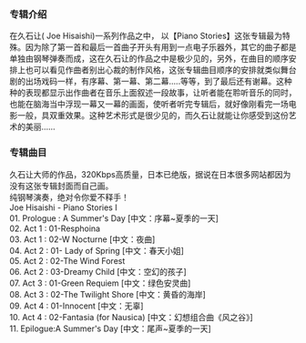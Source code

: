 

### 专辑介绍

在久石让( Joe Hisaishi)一系列作品之中， 以【Piano
Stories】这张专辑最为特殊。因为除了第一首和最后一首曲子开头有用到一点电子乐器外，其它的曲子都是单独由钢琴弹奏而成，这在久石让的作品之中是极少见的，另外，在曲目的顺序安排上也可以看见作曲者别出心裁的制作风格，这张专辑曲目顺序的安排就类似舞台剧的出场戏码一样，有序幕、第一幕、第二幕.....等等，到了最后还有谢幕。这种种的表现都显示出作曲者在音乐上面叙述一段故事，让听者能在聆听音乐的同时，也能在脑海当中浮现一幕又一幕的画面，使听者听完专辑后，就好像刚看完一场电影一般，具双重效果。这种艺术形式是很少见的，而久石让就能让你感受到这份艺术的美丽……

### 专辑曲目

久石让大师的作品，320Kbps高质量，日本已绝版，据说在日本很多网站都因为没有这张专辑封面而自己画。  
纯钢琴演奏，绝对令你爱不释手！  
Joe Hisaishi - Piano Stories Ⅰ  
01\. Prologue : A Summer's Day [中文：序幕~夏季的一天]  
02\. Act 1 : 01-Resphoina  
03\. Act 1 : 02-W Nocturne [中文：夜曲]  
04\. Act 2 : 01- Lady of Spring [中文：春天小姐]  
05\. Act 2 : 02-The Wind Forest  
06\. Act 2 : 03-Dreamy Child [中文：空幻的孩子]  
07\. Act 3 : 01-Green Requiem [中文：绿色安灵曲]  
08\. Act 3 : 02-The Twilight Shore [中文：黄昏的海岸]  
09\. Act 4 : 01-Innocent [中文：无辜]  
10\. Act 4 : 02-Fantasia (for Nausica) [中文：幻想组合曲《风之谷》]  
11\. Epilogue:A Summer's Day [中文：尾声~夏季的一天]

